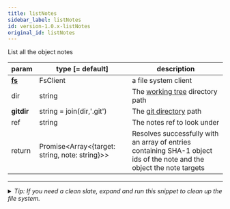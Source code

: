 ```yaml
---
title: listNotes
sidebar_label: listNotes
id: version-1.0.x-listNotes
original_id: listNotes
---
```


List all the object notes

| param          | type [= default]                                   | description                                                                                                            |
| -------------- | -------------------------------------------------- | ---------------------------------------------------------------------------------------------------------------------- |
| [**fs**](./fs) | FsClient                                           | a file system client                                                                                                   |
| dir            | string                                             | The [working tree](dir-vs-gitdir.md) directory path                                                                    |
| **gitdir**     | string = join(dir,'.git')                          | The [git directory](dir-vs-gitdir.md) path                                                                             |
| ref            | string                                             | The notes ref to look under                                                                                            |
| return         | Promise\<Array\<{target: string, note: string}\>\> | Resolves successfully with an array of entries containing SHA-1 object ids of the note and the object the note targets |


---

<details>
<summary><i>Tip: If you need a clean slate, expand and run this snippet to clean up the file system.</i></summary>

```js live
window.fs = new LightningFS('fs', { wipe: true })
window.pfs = window.fs.promises
console.log('done')
```
</details>

<script>
(function rewriteEditLink() {
  const el = document.querySelector('a.edit-page-link.button');
  if (el) {
    el.href = 'https://github.com/isomorphic-git/isomorphic-git/edit/master/src/api/listNotes.js';
  }
})();
</script>